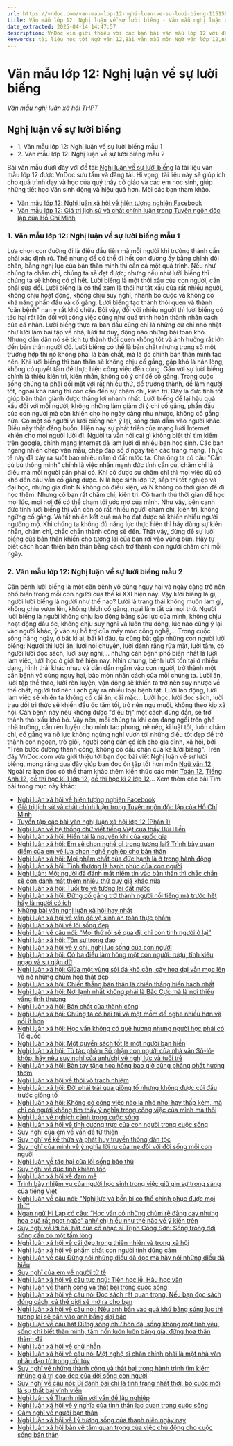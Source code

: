 ```yaml
---
url: https://vndoc.com/van-mau-lop-12-nghi-luan-ve-su-luoi-bieng-115150
title: Văn mẫu lớp 12: Nghị luận về sự lười biếng - Văn mẫu nghị luận xã hội THPT - VnDoc.com
date_extracted: 2025-04-14 14:47:57
description: VnDoc xin giới thiệu với các bạn bài văn mẫu lớp 12 với đề tài: Nghị luận về sự lười biếng để tham khảo chuẩn bị cho bài viết kiểm tra sắp tới đây.
keywords: tài liệu học tốt Ngữ văn 12,Bài văn mẫu môn Ngữ văn lớp 12,những bài văn mẫu lớp 12,bài văn mẫu hay lớp 12,văn mẫu lớp 12,học tốt môn văn lớp 12,bài văn mẫu Nghị luận về sự lười biếng,văn mẫu Nghị luận về sự lười biếng,văn mẫu nghị luận xã hội
---
```


# Văn mẫu lớp 12: Nghị luận về sự lười biếng
 _Văn mẫu nghị luận xã hội THPT_
## Nghị luận về sự lười biếng
  * 1\. Văn mẫu lớp 12: Nghị luận về sự lười biếng mẫu 1
  * 2\. Văn mẫu lớp 12: Nghị luận về sự lười biếng mẫu 2

Bài văn mẫu dưới đây với đề tài: [Nghị luận về sự lười biếng](<https://vndoc.com/van-mau-lop-12-nghi-luan-ve-su-luoi-bieng-115150>) là tài liệu văn mẫu lớp 12 được VnDoc sưu tầm và đăng tải. Hi vọng, tài liệu này sẽ giúp ích cho quá trình dạy và học của quý thầy cô giáo và các em học sinh, giúp những tiết học Văn sinh động và hiệu quả hơn. Mời các bạn tham khảo.
  * [Văn mẫu lớp 12: Nghị luận xã hội về hiện tượng nghiện Facebook](<https://vndoc.com/van-mau-lop-12-nghi-luan-xa-hoi-ve-hien-tuong-nghien-facebook-115130>)
  * [Văn mẫu lớp 12: Giá trị lịch sử và chất chính luận trong Tuyên ngôn độc lập của Hồ Chí Minh](<https://vndoc.com/van-mau-lop-12-gia-tri-lich-su-va-chat-chinh-luan-trong-tuyen-ngon-doc-lap-cua-ho-chi-minh-114992>)

### 1\. Văn mẫu lớp 12: Nghị luận về sự lười biếng mẫu 1
Lựa chọn con đường đi là điều đầu tiên mà mỗi người khi trưởng thành cần phải xác định rõ. Thế nhưng để có thể đi hết con đường ấy bằng chính đôi chân, bằng nghị lực của bản thân mình thì cần cả một quá trình. Nếu như chúng ta chăm chỉ, chúng ta sẽ đạt được; nhưng nếu như lười biếng thì chúng ta sẽ không có gì hết. Lười biếng là một thói xấu của con người, cần phải sửa đổi.
Lười biếng là có thể xem là thói hư tật xấu của rất nhiều người, không chịu hoạt động, không chịu suy nghĩ, nhanh bỏ cuộc và không có khả năng phấn đấu và cố gắng. Lười biếng tạo thành thói quen và thành "căn bệnh" nan y rất khó chữa. Bởi vậy, đối với nhiều người thì lười biếng có tác hại rất lớn đối với công việc cũng như quá trình hoàn thành nhân cách của cá nhân.
Lười biếng thực ra ban đầu cũng chỉ là những cử chỉ nhỏ nhặt như lười làm bài tập về nhà, lười tư duy, động não những bài toán khó. Nhưng dần dần nó sẽ tích tụ thành thói quen không tốt và ảnh hưởng rất lớn đến bản thân người đó.
Lười biếng có thể là bản chất nhưng trong số một trường hợp thì nó không phải là bản chất, mà là do chính bản thân mình tạo nên. Khi lười biếng thì bản thân sẽ không chịu cố gắng, gặp khó là nản lòng, không có quyết tâm để thực hiện công việc đến cùng. Gắn với sự lười biếng chính là thiếu kiên trì, kiên nhẫn, không có ý chí để cố gắng.
Trong cuộc sống chúng ta phải đối mặt với rất nhiều thứ, để trưởng thành, để làm người tốt, ngoài khả năng thì còn cần đến sự chăm chỉ, kiên trì. Đây là đức tính tốt giúp bản thân giành được thắng lợi nhanh nhất.
Lười biếng để lại hậu quả xấu đối với mỗi người, không những làm giảm đi ý chí cố gắng, phấn đấu của con người mà còn khiến cho họ ngày càng nhu nhược, không cố gắng nữa. Có một số người vì lười biếng nên ỷ lại, sống dựa dẫm vào người khác. Điều này thật đáng buồn.
Hiện nay sự phát triển của mạng lưới Internet khiến cho mọi người lười đi. Người ta vẫn nói cái gì không biết thì tìm kiếm trên google, chính mạng Internet đã làm lười đi nhiều bạn học sinh. Các bạn ngang nhiên chép văn mẫu, chép đáp số ở ngay trên các trang mạng. Thực tế này đã xảy ra suốt bao nhiêu năm ở đất nước ta.
Cha ông ta có câu "Cần cù bù thông minh" chính là việc nhấn mạnh đức tính cần cù, chăm chỉ là điều mà mỗi người cần phải có. Khi có được sự chăm chỉ thì mọi việc dù có khó đến đâu vẫn cố gắng được. N là học sinh lớp 12, sắp thi tốt nghiệp và đại học, nhưng gia đình N không có điều kiện, và N không có thời gian để đi học thêm. Nhưng cô bạn rất chăm chỉ, kiên trì. Cô tranh thủ thời gian để học mọi lúc, mọi nơi để có thể chạm tới ước mơ của mình.
Như vậy, bên cạnh đức tính lười biếng thì vẫn còn có rất nhiều người chăm chỉ, kiên trì, không ngừng cố gắng. Và tất nhiên kết quả mà họ đạt được sẽ khiến nhiều người ngưỡng mộ. Khi chúng ta không đủ năng lực thực hiện thì hãy dùng sự kiên nhẫn, chăm chỉ, chắc chắn thành công sẽ đến.
Thật vậy, đừng để sự lười biếng của bản thân khiến cho tương lai của bạn rơi vào vũng bùn. Hãy tự biết cách hoàn thiện bản thân bằng cách trở thành con người chăm chỉ mỗi ngày.
### 2\. Văn mẫu lớp 12: Nghị luận về sự lười biếng mẫu 2
Căn bệnh lười biếng là một căn bệnh vô cùng nguy hại và ngày càng trở nên phổ biến trong mỗi con người của thế kỉ XXI hiện nay. Vậy lười biếng là gì, người lười biếng là người như thế nào? Lười là trạng thái không muốn làm gì, không chịu vươn lên, không thích cố gắng, ngại làm tất cả mọi thứ. Người lười biếng là người không chịu lao động bằng sức lực của mình, không chịu hoạt động đầu óc, không chịu suy nghĩ và luôn thụ động, lúc nào cũng ỷ lại vào người khác, ỷ vào sự hỗ trợ của máy móc công nghệ,... Trong cuộc sống hằng ngày, ở bất kì ai, bất kì đâu, ta cũng bắt gặp những con người lười biếng: Người thì lười ăn, lười nói chuyện, lười đánh răng rửa mặt, lười tắm, có người lười đọc  sách, lười suy nghĩ,... nhưng căn bệnh phổ biến nhất là lười làm việc, lười học ở giới trẻ hiện nay. Nhìn chung, bệnh lười tồn tại ở nhiều dạng, hình thái khác nhau và dần dần ngấm vào con người, trở thành một căn bệnh vô cùng nguy hại, bào mòn nhân cách của mỗi chúng ta. Lười ăn, lười tập thể thao, lười rèn luyện, vận động sẽ khiến ta trở nên suy nhược về thể chất, người trở nên ì ạch gây ra nhiều loại bệnh tật. Lười lao động, lười làm việc sẽ khiến ta không có cái ăn, cái mặc... Lười học, lười đọc sách, lười trau dồi tri thức sẽ khiến đầu óc tăm tối, trở nên ngu muội, không theo kịp xã hội. Căn bệnh này nếu không được "điều trị" một cách đúng đắn, sẽ trở thành thói xấu khó bỏ. Vậy nên, mỗi chúng ta khi còn đang ngồi trên ghế nhà trường, cần rèn luyện cho mình tác phong, nề nếp, kỉ luật tốt, luôn chăm chỉ, cố gắng và nỗ lực không ngừng nghỉ vươn tới những điều tốt đẹp để trở thành con ngoan, trò giỏi, người công dân có ích cho gia đình, xã hội, bởi "Trên bước đường thành công, không có dấu chân của kẻ lười biếng".
Trên đây VnDoc.com vừa giới thiệu tới bạn đọc bài viết Nghị luận về sự lười biếng, mong rằng qua đây giúp bạn đọc ôn tập tốt hơn môn [Ngữ văn 12](<https://vndoc.com/ngu-van-lop12>). Ngoài ra bạn đọc có thể tham khảo thêm kiến thức các môn [Toán 12](<https://vndoc.com/toan-lop12>), [Tiếng Anh 12](<https://vndoc.com/tieng-anh-lop12>), [đề thi học kì 1 lớp 12](<https://vndoc.com/de-thi-hoc-ki-1-lop12>), [đề thi học kì 2 lớp 12](<https://vndoc.com/de-thi-hoc-ki-2-lop12>)...
Xem thêm các bài Tìm bài trong mục này khác:
  * [Nghị luận xã hội về hiện tượng nghiện Facebook](</van-mau-lop-12-nghi-luan-xa-hoi-ve-hien-tuong-nghien-facebook-115130>)
  * [Giá trị lịch sử và chất chính luận trong Tuyên ngôn độc lập của Hồ Chí Minh](</van-mau-lop-12-gia-tri-lich-su-va-chat-chinh-luan-trong-tuyen-ngon-doc-lap-cua-ho-chi-minh-114992>)
  * [Tuyển tập các bài văn nghị luận xã hội lớp 12 \(Phần 1\)](</tuyen-tap-cac-bai-van-nghi-luan-xa-hoi-lop-12-phan-1-107565>)
  * [Nghị luận về hệ thống chữ viết tiếng Việt của thầy Bùi Hiền](</nghi-luan-ve-he-thong-chu-viet-tieng-viet-cua-thay-bui-hien-141038>)
  * [Nghị luận xã hội: Hiền tài là nguyên khí của quốc gia](</nghi-luan-xa-hoi-hien-tai-la-nguyen-khi-cua-quoc-gia-101166>)
  * [Nghị luận xã hội: Em sẽ chọn nghề gì trong tương lai? Trình bày quan điểm của em về lựa chọn nghề nghiệp cho bản thân](</nghi-luan-xa-hoi-em-se-chon-nghe-gi-trong-tuong-lai-trinh-bay-quan-diem-cua-em-ve-lua-chon-nghe-nghiep-cho-ban-than-139339>)
  * [Nghị luận xã hội: Mọi phẩm chất của đức hạnh là ở trong hành động](</nghi-luan-xa-hoi-moi-pham-chat-cua-duc-hanh-la-o-trong-hanh-dong-108018>)
  * [Nghị luận xã hội: Tình thương là hạnh phúc của con người](</nghi-luan-xa-hoi-tinh-thuong-la-hanh-phuc-cua-con-nguoi-115001>)
  * [Nghị luận: Một người đã đánh mất niềm tin vào bản thân thì chắc chắn sẽ còn đánh mất thêm nhiều thứ quý giá khác nữa](</nghi-luan-mot-nguoi-da-danh-mat-niem-tin-vao-ban-than-thi-chac-chan-se-con-danh-mat-them-nhieu-thu-quy-gia-khac-nua-110467>)
  * [Nghị luận xã hội: Tuổi trẻ và tương lai đất nước](</van-nghi-luan-xa-hoi-tuoi-tre-va-tuong-lai-dat-nuoc-132831>)
  * [Nghị luận xã hội: Đừng cố gắng trở thành người nổi tiếng mà trước hết hãy là người có ích](</nghi-luan-xa-hoi-dung-co-gang-tro-thanh-nguoi-noi-tieng-ma-truoc-het-hay-la-nguoi-co-ich-118470>)
  * [Những bài văn nghị luận xã hội hay nhất](</nhung-bai-van-nghi-luan-xa-hoi-hay-nhat-107996>)
  * [Nghị luận xã hội về vấn đề vệ sinh an toàn thực phẩm](</nghi-luan-xa-hoi-ve-van-de-ve-sinh-an-toan-thuc-pham-115217>)
  * [Nghị luận xã hội về lối sống đẹp](</nghi-luan-xa-hoi-ve-loi-song-dep-110871>)
  * [Nghị luận về câu nói: “Mọi thứ rồi sẽ qua đi, chỉ còn tình người ở lại”](</nghi-luan-ve-cau-noi-moi-thu-roi-se-qua-di-chi-con-tinh-nguoi-o-lai-116651>)
  * [Nghị luận xã hội: Tôn sư trọng đạo](</nghi-luan-xa-hoi-ton-su-trong-dao-101373>)
  * [Nghị luận xã hội về ý chí, nghị lực sống của con người](</nghi-luan-xa-hoi-ve-y-chi-nghi-luc-song-cua-con-nguoi-108178>)
  * [Nghị luận xã hội: Có ba điều làm hỏng một con người: rượu, tính kiêu ngạo và sự giận dữ](</nghi-luan-xa-hoi-co-ba-dieu-lam-hong-mot-con-nguoi-ruou-tinh-kieu-ngao-va-su-gian-du-101592>)
  * [Nghị luận xã hội: Giữa một vùng sỏi đá khô cằn, cây hoa dại vẫn mọc lên và nở những chùm hoa thật đẹp](</nghi-luan-xa-hoi-giua-mot-vung-soi-da-kho-can-cay-hoa-dai-van-moc-len-va-no-nhung-chum-hoa-that-dep-108002>)
  * [Nghị luận xã hội: Chiến thắng bản thân là chiến thắng hiển hách nhất](</nghi-luan-xa-hoi-chien-thang-ban-than-la-chien-thang-hien-hach-nhat-107993>)
  * [Nghị luận xã hội: Nơi lạnh nhất không phải là Bắc Cực mà là nơi thiếu vắng tình thương](</nghi-luan-xa-hoi-noi-lanh-nhat-khong-phai-la-bac-cuc-ma-la-noi-thieu-vang-tinh-thuong-101144>)
  * [Nghị luận xã hội: Bản chất của thành công](</nghi-luan-xa-hoi-ban-chat-cua-thanh-cong-101488>)
  * [Nghị luận xã hội: Chúng ta có hai tai và một mồm để nghe nhiều hơn và nói ít hơn](</nghi-luan-xa-hoi-chung-ta-co-hai-tai-va-mot-mom-de-nghe-nhieu-hon-va-noi-it-hon-104495>)
  * [Nghị luận xã hội: Học vấn không có quê hương nhưng người học phải có Tổ quốc](</nghi-luan-xa-hoi-hoc-van-khong-co-que-huong-nhung-nguoi-hoc-phai-co-to-quoc-106043>)
  * [Nghị luận xã hội: Một quyển sách tốt là một người bạn hiền](</nghi-luan-xa-hoi-mot-quyen-sach-tot-la-mot-nguoi-ban-hien-118889>)
  * [Nghị luận xã hội: Từ tác phẩm Số phận con người của nhà văn Sô-lô-khốp, hãy nêu suy nghĩ của anh/chị về nghị lực và tuổi trẻ](</nghi-luan-xa-hoi-tu-tac-pham-so-phan-con-nguoi-cua-nha-van-so-lo-khop-hay-neu-suy-nghi-cua-anhchi-ve-nghi-luc-va-tuoi-tre-118326>)
  * [Nghị luận xã hội: Bàn tay tặng hoa hồng bao giờ cũng phảng phất hương thơm](</nghi-luan-xa-hoi-ban-tay-tang-hoa-hong-bao-gio-cung-phang-phat-huong-thom-117645>)
  * [Nghị luận xã hội về thói vô trách nhiệm](</nghi-luan-xa-hoi-ve-thoi-vo-trach-nhiem-116432>)
  * [Nghị luận xã hội: Đời phải trải qua giông tố nhưng không được cúi đầu trước giông tố](</nghi-luan-xa-hoi-doi-phai-trai-qua-giong-to-nhung-khong-duoc-cui-dau-truoc-giong-to-115842>)
  * [Nghị luận xã hội: Không có công việc nào là nhỏ nhoi hay thấp kém, mà chỉ có người không tìm thấy ý nghĩa trong công việc của mình mà thôi](</nghi-luan-xa-hoi-khong-co-cong-viec-nao-la-nho-nhoi-hay-thap-kem-ma-chi-co-nguoi-khong-tim-thay-y-nghia-trong-cong-viec-cua-minh-ma-thoi-110436>)
  * [Nghị luận về nghịch cảnh trong cuộc sống](</nghi-luan-ve-nghich-canh-trong-cuoc-song-234988>)
  * [Nghị luận xã hội về tính cương trực của con người trong cuộc sống](</nghi-luan-xa-hoi-ve-tinh-cuong-truc-cua-con-nguoi-trong-cuoc-song-236560>)
  * [Suy nghĩ của em về vấn đề từ thiện](</suy-nghi-cua-em-ve-van-de-tu-thien-235128>)
  * [Suy nghĩ về kế thừa và phát huy truyền thống dân tộc](</suy-nghi-ve-ke-thua-va-phat-huy-truyen-thong-dan-toc-236327>)
  * [Suy nghĩ của mình về ý nghĩa lời ru của mẹ đối với đời sống mỗi con người](</suy-nghi-cua-minh-ve-y-nghia-loi-ru-cua-me-doi-voi-doi-song-moi-con-nguoi-236383>)
  * [Nghị luận về tác hại của lối sống bảo thủ](</nghi-luan-ve-tac-hai-cua-loi-song-bao-thu-236413>)
  * [Suy nghĩ về đức tính khiêm tốn](</suy-nghi-ve-duc-tinh-khiem-ton-235045>)
  * [Nghị luận xã hội về đam mê](</nghi-luan-xa-hoi-ve-dam-me-235215>)
  * [Trình bày nhiệm vụ của người học sinh trong việc giữ gìn sự trong sáng của tiếng Việt](</trinh-bay-nhiem-vu-cua-nguoi-hoc-sinh-trong-viec-giu-gin-su-trong-sang-cua-tieng-viet-162196>)
  * [Nghị luận về câu nói: "Nghị lực và bền bỉ có thể chinh phục được mọi thứ"](</nghi-luan-y-kien-ve-cau-noi-sau-nghi-luc-va-ben-bi-co-the-chinh-phuc-duoc-moi-thu-160144>)
  * [Ngạn ngữ Hi Lạp có câu: “Học vấn có những chùm rễ đắng cay nhưng hoa quả rất ngọt ngào” anh/ chị hiểu như thế nào về ý kiến trên](</ngan-ngu-hi-lap-co-cau-hoc-van-co-nhung-chum-re-dang-cay-nhung-hoa-qua-rat-ngot-ngao-anh-chi-hieu-nhu-the-nao-ve-y-kien-tren-156218>)
  * [Suy nghĩ về lời bài hát của cố nhạc sĩ Trịnh Công Sơn: Sống trong đời sống cần có một tấm lòng](</suy-nghi-ve-loi-bai-hat-cua-co-nhac-si-trinh-cong-son-song-trong-doi-song-can-co-mot-tam-long-168616>)
  * [Nghị luận xã hội về cái đẹp trong thiên nhiên và trong xã hội](</nghi-luan-xa-hoi-ve-cai-dep-trong-thien-nhien-va-trong-xa-hoi-172029>)
  * [Nghị luận xã hội về phẩm chất con người tính dũng cảm](</nghi-luan-xa-hoi-ve-pham-chat-con-nguoi-tinh-dung-cam-168479>)
  * [Nghị luận về câu Đừng nói những điều đã đọc mà hãy nói những điều đã hiểu](</hay-nghi-luan-ve-cau-dung-noi-nhung-dieu-da-doc-ma-hay-noi-nhung-dieu-da-hieu-168890>)
  * [Suy nghĩ của em về người tử tế](</suy-nghi-cua-em-ve-nguoi-tu-te-235066>)
  * [Nghị luận xã hội về câu tục ngữ: Tiên học lễ, Hậu học văn](</nghi-luan-xa-hoi-ve-cau-tuc-ngu-tien-hoc-le-hau-hoc-van-177379>)
  * [Nghị luận về thành công và thất bại trong cuộc sống](</nghi-luan-ve-thanh-cong-va-that-bai-trong-cuoc-song-162897>)
  * [Nghị luận xã hội về câu nói Đọc sách rất quan trọng. Nếu bạn đọc sách đúng cách, cả thế giới sẽ mở ra cho bạn](</nghi-luan-xa-hoi-ve-cau-noi-doc-sach-rat-quan-trong-198414>)
  * [Nghị luận xã hội về câu nói: Nếu anh bắn vào quá khứ bằng súng lục thì tương lai sẽ bắn vào anh bằng đại bác](</nghi-luan-xa-hoi-ve-cau-noi-neu-anh-ban-vao-qua-khu-bang-sung-luc-thi-tuong-lai-se-ban-vao-anh-bang-dai-bac-172045>)
  * [Nghị luận về câu hát Đừng sống như hòn đá, sống không một tình yêu, sống chỉ biết thân mình, tâm hồn luôn luôn băng giá, đừng hóa thân thành đá](</nghi-luan-ve-cau-hat-dung-song-nhu-hon-da-song-khong-mot-tinh-yeu-198007>)
  * [Nghị luận xã hội về chữ nhẫn](</nghi-luan-xa-hoi-ve-chu-nhan-172062>)
  * [Nghị luận xã hội về câu nói Một nghệ sĩ chân chính phải là một nhà văn nhân đạo từ trong cốt tủy](</nghi-luan-xa-hoi-mot-nghe-si-chan-chinh-phai-la-mot-nha-van-nhan-dao-tu-trong-cot-tuy-198312>)
  * [Suy nghĩ về những thành công và thất bại trong hành trình tìm kiếm những giá trị cao đẹp của đời sống con người](</suy-nghi-ve-nhung-thanh-cong-va-that-bai-trong-hanh-trinh-tim-kiem-nhung-gia-tri-cao-dep-cua-doi-song-con-nguoi-263877>)
  * [Suy nghĩ về câu nói: Bị đánh bại chỉ là tình trạng nhất thời, bỏ cuộc mới là sự thất bại vĩnh viễn](</suy-nghi-ve-cau-noi-bi-danh-bai-chi-la-tinh-trang-nhat-thoi-bo-cuoc-moi-la-su-that-bai-vinh-vien-172363>)
  * [Nghị luận về Thanh niên với vấn đề lập nghiệp](</nghi-luan-ve-thanh-nien-voi-van-de-lap-nghiep-236153>)
  * [Nghị luận xã hội về ý nghĩa của tinh thần lạc quan trong cuộc sống](</nghi-luan-xa-hoi-ve-y-nghia-cua-tinh-than-lac-quan-trong-cuoc-song-198826>)
  * [Cảm nghĩ về người bạn thân](</cam-nghi-ve-nguoi-ban-than-161790>)
  * [Nghị luận xã hội về Lý tưởng sống của thanh niên ngày nay](</nghi-luan-xa-hoi-ve-ly-tuong-song-cua-thanh-nien-ngay-nay-168583>)
  * [Nghị luận xã hội bàn về tầm quan trọng của việc chủ động cho cuộc sống bản thân](</nghi-luan-xa-hoi-ban-ve-tam-quan-trong-cua-viec-chu-dong-cho-cuoc-song-ban-than-198809>)

